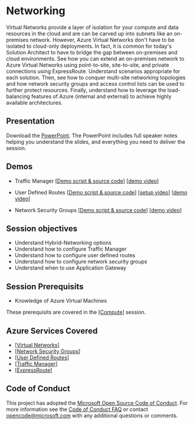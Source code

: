 # Networking

Virtual Networks provide a layer of isolation for your compute and data resources in the cloud and are can be carved up into subnets like an on-premises network.  However, Azure Virtual Networks don't have to be isolated to cloud-only deployments.  In fact, it is common for today's Solution Architect to have to bridge the gap between on-premises and cloud environments.  See how you can extend an on-premises network to Azure Virtual Networks using point-to-site, site-to-site, and private connections using ExpressRoute.  Understand scenarios appropriate for each solution.  Then, see how to conquer multi-site networking topologies and how network security groups and access control lists can be used to further protect resources.  Finally, understand how to leverage the load-balancing features of Azure (internal and external) to achieve highly available architectures.


## Presentation

Download the [PowerPoint](Networking.pptx).
The PowerPoint includes full speaker notes helping you understand the slides, and everything you need to deliver the session.

## Demos

* Traffic Manager
[[Demo script & source code](./Demo-TrafficManager/)]
[[demo video](https://gsiazurecoecontent.blob.core.windows.net/networking/TrafficManager.mp4)]

* User Defined Routes
[[Demo script & source code](./Demo-UserDefinedRoutes)]
[[setup video](https://gsiazurecoecontent.blob.core.windows.net/networking/Networking-UDR-Demo-Setup.mp4)]
[[demo video](https://gsiazurecoecontent.blob.core.windows.net/networking/Networking-UDR-Demo.mp4)]

* Network Security Groups
[[Demo script & source code](./Demo-NetworkSecurityGroups/)]
[[demo video](https://gsiazurecoecontent.blob.core.windows.net/networking/NSG.mp4)]

## Session objectives

* Understand Hybrid-Networking options
* Understand how to configure Traffic Manager
* Understand how to configure user defined routes
* Understand how to configure network security groups
* Understand when to use Application Gateway

## Session Prerequisits

- Knowledge of Azure Virtual Machines

These prerequisits are covered in the [[Compute](https://github.com/GSIAzureCOE/Compute)] session.

## Azure Services Covered

- [[Virtual Networks](https://azure.microsoft.com/en-us/documentation/services/virtual-network/)]
- [[Network Security Groups](https://azure.microsoft.com/en-us/documentation/articles/virtual-networks-nsg/)]
- [[User Defined Routes](https://azure.microsoft.com/en-us/documentation/articles/virtual-networks-udr-overview/)]
- [[Traffic Manager](https://azure.microsoft.com/en-us/documentation/services/traffic-manager/)]
- [[ExpressRoute](https://azure.microsoft.com/en-us/documentation/articles/expressroute-introduction/)]

## Code of Conduct

This project has adopted the [Microsoft Open Source Code of Conduct](https://opensource.microsoft.com/codeofconduct/). For more information see the [Code of Conduct FAQ](https://opensource.microsoft.com/codeofconduct/faq/) or contact [opencode@microsoft.com](mailto:opencode@microsoft.com) with any additional questions or comments.



